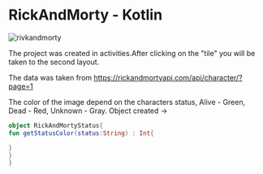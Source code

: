 # RickAndMorty - Kotlin

![rivkandmorty](https://user-images.githubusercontent.com/75754448/102901222-a7118780-446d-11eb-8eb8-1013796eb76c.png)

The project was created in activities.After clicking on the "tile" you will be taken to the second layout. 

The data was taken from
https://rickandmortyapi.com/api/character/?page=1

The color of the image depend on the characters status, Alive - Green, Dead - Red, Unknown - Gray.
Object created
->
```Kotlin
object RickAndMortyStatus{
fun getStatusColor(status:String) : Int{

}
}
}
